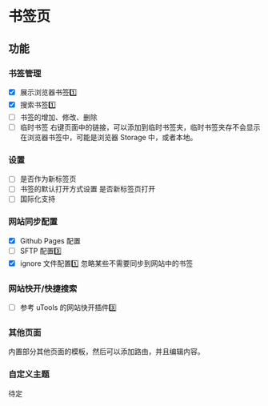# 书签页

## 功能

### 书签管理

- [x] 展示浏览器书签1️⃣
- [x] 搜索书签1️⃣
- [ ] 书签的增加、修改、删除
- [ ] 临时书签
      右键页面中的链接，可以添加到临时书签夹，临时书签夹存不会显示在浏览器书签中，可能是浏览器 Storage 中，或者本地。

### 设置

- [ ] 是否作为新标签页
- [ ] 书签的默认打开方式设置
      是否新标签页打开
- [ ] 国际化支持

### 网站同步配置

- [x] Github Pages 配置
- [ ] SFTP 配置3️⃣
- [x] ignore 文件配置1️⃣
      忽略某些不需要同步到网站中的书签

### 网站快开/快捷搜索

- [ ] 参考 uTools 的网站快开插件3️⃣

### 其他页面

内置部分其他页面的模板，然后可以添加路由，并且编辑内容。

### 自定义主题

待定